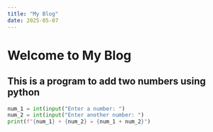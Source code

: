 ```yaml
---
title: "My Blog"
date: 2025-05-07
---
```

# Welcome to My Blog
## This is a program to add two numbers using python
```python
num_1 = int(input("Enter a number: ")
num_2 = int(input("Enter another number: ")
print(f"{num_1} + {num_2} = {num_1 + num_2}")
```
